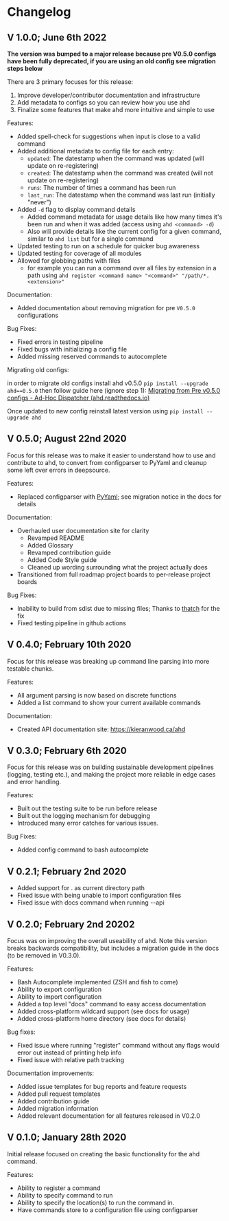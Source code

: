 # Changelog

## V 1.0.0; June 6th 2022

**The version was bumped to a major release because pre V0.5.0 configs have been fully deprecated, if you are using an old config see migration steps below**

There are 3 primary focuses for this release:

1. Improve developer/contributor documentation and infrastructure
2. Add metadata to configs so you can review how you use ahd
3. Finalize some features that make ahd more intuitive and simple to use

Features:

- Added spell-check for suggestions when input is close to a valid command
- Added additional metadata to config file for each entry:
  - `updated`: The datestamp when the command was updated (will update on re-registering)
  - `created`: The datestamp when the command was created (will not update on re-registering)
  - `runs`: The number of times a command has been run
  - `last_run`: The datestamp when the command was last run (initially "never")
- Added `-d` flag to display command details
  - Added command metadata for usage details like how many times it's been run and when it was added (access using `ahd <command> -d`)
  - Also will provide details like the current config for a given command, similar to `ahd list` but for a single command
- Updated testing to run on a schedule for quicker bug awareness
- Updated testing for coverage of all modules
- Allowed for globbing paths with files
  - for example you can run a command over all files by extension in a path using `ahd register <command name> "<command>" "/path/*.<extension>"`

Documentation:

- Added documentation about removing migration for pre `V0.5.0` configurations

Bug Fixes:

- Fixed errors in testing pipeline
- Fixed bugs with initializing a config file
- Added missing reserved commands to autocomplete

Migrating old configs:

in order to migrate old configs install ahd v0.5.0 `pip install --upgrade ahd==0.5.0` then follow guide here (ignore step 1): [Migrating from Pre v0.5.0 configs - Ad-Hoc Dispatcher (ahd.readthedocs.io)](https://ahd.readthedocs.io/en/v0.5.0/migration/)

Once updated to new config reinstall latest version using `pip install --upgrade ahd`

## V 0.5.0; August 22nd 2020

Focus for this release was to make it easier to understand how to use and contribute to ahd, to convert from configparser to PyYaml and cleanup some left over errors in deepsource.

Features:

- Replaced configparser with [PyYaml](https://pyyaml.org/); see migration notice in the docs for details

Documentation:

- Overhauled user documentation site for clarity
  - Revamped README
  - Added Glossary
  - Revamped contribution guide
  - Added Code Style guide
  - Cleaned up wording surrounding what the project actually does
- Transitioned from full roadmap project boards to per-release project boards

Bug Fixes:

- Inability to build from sdist due to missing files; Thanks to [thatch](https://github.com/thatch) for the fix
- Fixed testing pipeline in github actions

## V 0.4.0; February 10th 2020

Focus for this release was breaking up command line parsing into more testable chunks.

Features:

- All argument parsing is now based on discrete functions
- Added a list command to show your current available commands

Documentation:

- Created API documentation site: https://kieranwood.ca/ahd

## V 0.3.0; February 6th 2020

Focus for this release was on building sustainable development pipelines (logging, testing etc.), and making the project more reliable in edge cases and error handling.

Features:

- Built out the testing suite to be run before release
- Built out the logging mechanism for debugging
- Introduced many error catches for various issues.

Bug Fixes:

- Added config command to bash autocomplete

## V 0.2.1; February 2nd 2020

- Added support for . as current directory path
- Fixed issue with being unable to import configuration files
- Fixed issue with docs command when running --api

## V 0.2.0; February 2nd 20202

Focus was on improving the overall useability of ahd. Note this version breaks backwards compatibility, but includes a migration guide in the docs (to be removed in V0.3.0).

Features:

- Bash Autocomplete implemented (ZSH and fish to come)
- Ability to export configuration
- Ability to import configuration
- Added a top level "docs" command to easy access documentation
- Added cross-platform wildcard support (see docs for usage)
- Added cross-platform home directory (see docs for details)

Bug fixes:

- Fixed issue where running "register" command without any flags would error out instead of printing help info
- Fixed issue with relative path tracking

Documentation improvements:

- Added issue templates for bug reports and feature requests
- Added pull request templates
- Added contribution guide
- Added migration information
- Added relevant documentation for all features released in V0.2.0

## V 0.1.0; January 28th 2020

Initial release focused on creating the basic functionality for the ahd command.

Features:

- Ability to register a command
- Ability to specify command to run
- Ability to specify the location(s) to run the command in.
- Have commands store to a configuration file using configparser
